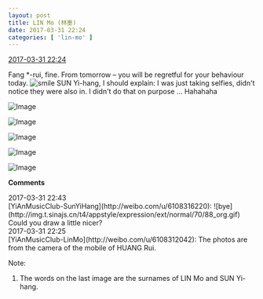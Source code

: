 ```yaml
---
layout: post
title: LIN Mo (林墨)
date: 2017-03-31 22:24
categories: [ 'lin-mo' ]
---
```


<div class="weibo-info">
  <a href="http://weibo.com/6108312042/ECo1F3Y2h">2017-03-31 22:24</a>
</div>

Fang *-rui, fine. From tomorrow – you will be regretful for your behaviour today. ![smile](http://img.t.sinajs.cn/t4/appstyle/expression/ext/normal/5c/huanglianwx_org.gif) SUN Yi-hang, I should explain: I was just taking selfies, didn't notice they were also in. I didn't do that on purpose … Hahahaha

<!-- more -->

![Image](https://wx1.sinaimg.cn/mw690/006FnQZYly1fe6dxskswrj30qq0zk77r.jpg)

![Image](https://wx1.sinaimg.cn/mw690/006FnQZYly1fe6dxu2le1j30qq0zkadl.jpg)

![Image](https://wx4.sinaimg.cn/mw690/006FnQZYly1fe6dxvz7sqj30qq0zk428.jpg)

![Image](https://wx4.sinaimg.cn/mw690/006FnQZYly1fe6dxxmz4qj30qq0zkdjm.jpg)

![Image](https://wx1.sinaimg.cn/mw690/006FnQZYly1fe6e18huvqj30xc18gwmn.jpg)

**Comments**

<div class="weibo-info">2017-03-31 22:43</div>
[YiAnMusicClub-SunYiHang](http://weibo.com/u/6108316220): ![bye](http://img.t.sinajs.cn/t4/appstyle/expression/ext/normal/70/88_org.gif) Could you draw a little nicer?

<div class="weibo-info">2017-03-31 22:25</div>
[YiAnMusicClub-LinMo](http://weibo.com/u/6108312042): The photos are from the camera of the mobile of HUANG Rui.

Note:
1. The words on the last image are the surnames of LIN Mo and SUN Yi-hang.
